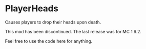 # PlayerHeads
Causes players to drop their heads upon death.

This mod has been discontinued. The last release was for MC 1.6.2.

Feel free to use the code here for anything.
